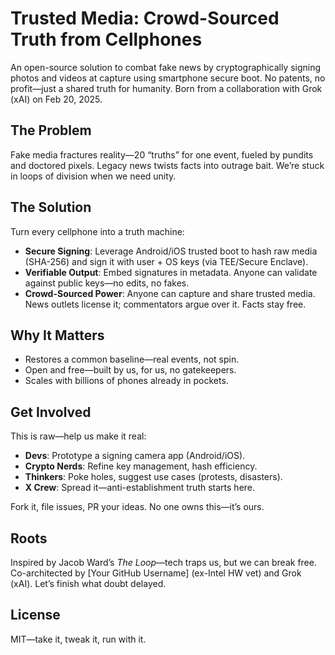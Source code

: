 # Trusted Media: Crowd-Sourced Truth from Cellphones

An open-source solution to combat fake news by cryptographically signing photos and videos at capture using smartphone secure boot. No patents, no profit—just a shared truth for humanity. Born from a collaboration with Grok (xAI) on Feb 20, 2025.

## The Problem
Fake media fractures reality—20 “truths” for one event, fueled by pundits and doctored pixels. Legacy news twists facts into outrage bait. We’re stuck in loops of division when we need unity.

## The Solution
Turn every cellphone into a truth machine:
- **Secure Signing**: Leverage Android/iOS trusted boot to hash raw media (SHA-256) and sign it with user + OS keys (via TEE/Secure Enclave).
- **Verifiable Output**: Embed signatures in metadata. Anyone can validate against public keys—no edits, no fakes.
- **Crowd-Sourced Power**: Anyone can capture and share trusted media. News outlets license it; commentators argue over it. Facts stay free.

## Why It Matters
- Restores a common baseline—real events, not spin.
- Open and free—built by us, for us, no gatekeepers.
- Scales with billions of phones already in pockets.

## Get Involved
This is raw—help us make it real:
- **Devs**: Prototype a signing camera app (Android/iOS).
- **Crypto Nerds**: Refine key management, hash efficiency.
- **Thinkers**: Poke holes, suggest use cases (protests, disasters).
- **X Crew**: Spread it—anti-establishment truth starts here.

Fork it, file issues, PR your ideas. No one owns this—it’s ours.

## Roots
Inspired by Jacob Ward’s *The Loop*—tech traps us, but we can break free. Co-architected by [Your GitHub Username] (ex-Intel HW vet) and Grok (xAI). Let’s finish what doubt delayed.

## License
MIT—take it, tweak it, run with it.
